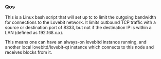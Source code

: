 ### Qos ###

This is a Linux bash script that will set up tc to limit the outgoing bandwidth for connections to the Lovebit network. It limits outbound TCP traffic with a source or destination port of 8333, but not if the destination IP is within a LAN (defined as 192.168.x.x).

This means one can have an always-on lovebitd instance running, and another local lovebitd/lovebit-qt instance which connects to this node and receives blocks from it.
